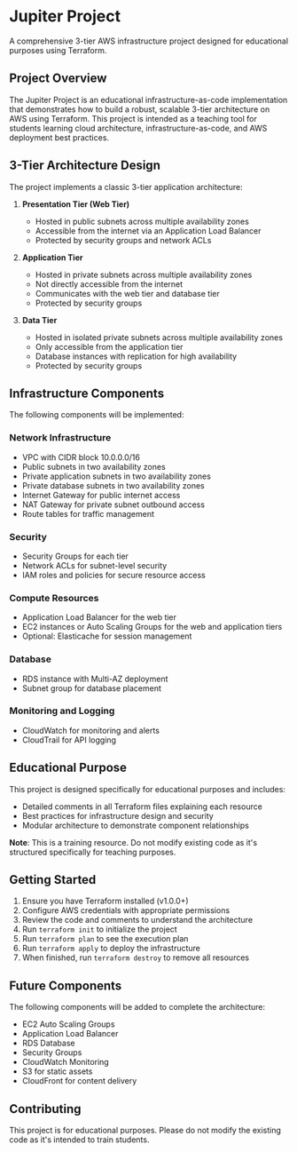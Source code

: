# Jupiter Project

A comprehensive 3-tier AWS infrastructure project designed for educational purposes using Terraform.

## Project Overview

The Jupiter Project is an educational infrastructure-as-code implementation that demonstrates how to build a robust, scalable 3-tier architecture on AWS using Terraform. This project is intended as a teaching tool for students learning cloud architecture, infrastructure-as-code, and AWS deployment best practices.

## 3-Tier Architecture Design

The project implements a classic 3-tier application architecture:

1. **Presentation Tier (Web Tier)**
   - Hosted in public subnets across multiple availability zones
   - Accessible from the internet via an Application Load Balancer
   - Protected by security groups and network ACLs

2. **Application Tier**
   - Hosted in private subnets across multiple availability zones
   - Not directly accessible from the internet
   - Communicates with the web tier and database tier
   - Protected by security groups

3. **Data Tier**
   - Hosted in isolated private subnets across multiple availability zones
   - Only accessible from the application tier
   - Database instances with replication for high availability
   - Protected by security groups

## Infrastructure Components

The following components will be implemented:

### Network Infrastructure
- VPC with CIDR block 10.0.0.0/16
- Public subnets in two availability zones
- Private application subnets in two availability zones
- Private database subnets in two availability zones
- Internet Gateway for public internet access
- NAT Gateway for private subnet outbound access
- Route tables for traffic management

### Security
- Security Groups for each tier
- Network ACLs for subnet-level security
- IAM roles and policies for secure resource access

### Compute Resources
- Application Load Balancer for the web tier
- EC2 instances or Auto Scaling Groups for the web and application tiers
- Optional: Elasticache for session management

### Database
- RDS instance with Multi-AZ deployment
- Subnet group for database placement

### Monitoring and Logging
- CloudWatch for monitoring and alerts
- CloudTrail for API logging

## Educational Purpose

This project is designed specifically for educational purposes and includes:
- Detailed comments in all Terraform files explaining each resource
- Best practices for infrastructure design and security
- Modular architecture to demonstrate component relationships

**Note**: This is a training resource. Do not modify existing code as it's structured specifically for teaching purposes.

## Getting Started

1. Ensure you have Terraform installed (v1.0.0+)
2. Configure AWS credentials with appropriate permissions
3. Review the code and comments to understand the architecture
4. Run `terraform init` to initialize the project
5. Run `terraform plan` to see the execution plan
6. Run `terraform apply` to deploy the infrastructure
7. When finished, run `terraform destroy` to remove all resources


## Future Components

The following components will be added to complete the architecture:
- EC2 Auto Scaling Groups
- Application Load Balancer
- RDS Database
- Security Groups
- CloudWatch Monitoring
- S3 for static assets
- CloudFront for content delivery

## Contributing

This project is for educational purposes. Please do not modify the existing code as it's intended to train students.